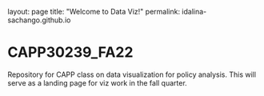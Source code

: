 layout: page
title: "Welcome to Data Viz!"
permalink: idalina-sachango.github.io

# CAPP30239_FA22

Repository for CAPP class on data visualization for policy analysis. This will serve as a landing page for viz work in the fall quarter. 
